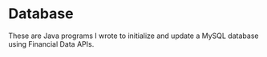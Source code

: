 # Database
These are Java programs I wrote to initialize and update a MySQL database using Financial Data APIs.
